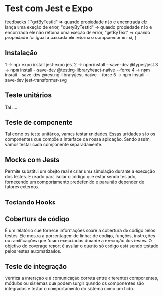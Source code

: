 # Test com Jest e Expo

feedbacks
[
  "getByTestId" => quando propiedade não e encontrada ele lança uma exeção de error,
  "queryByTestId" => quando propiedade não e encontrada ele não retorna uma exeção de error,
  "getByText" => quando propiedade for igual a passada ele retorna o componente em si,
]

## Instalação

1 -> npx expo install jest-expo jest
2 -> npm install --save-dev @types/jest
3 -> npm install --save-dev @testing-library/react-native --force
4 -> npm install --save-dev @testing-library/jest-native --force
5 -> npm install --save-dev jest-transformer-svg

## Teste unitários

Tal ....

## Teste de componente

 Tal como os teste unitários, vamos testar unidades. Essas unidades são os componentes que compõe a interface da nossa aplicação. Sendo assim, vamos testar cada componente separadamente.

## Mocks com Jests

  Permite substitui um obejto real e criar uma simulação durante a execução dos testes. E usado para isolar o código que estar sendo testado, fornecendo um comportamento predefenido e para não depender de fatores externos.

## Testando Hooks

## Cobertura de código

  É um relatório que fornece informações sobre a cobertura do código pelos testes. Ele mostra a porcentagem de linhas de código, funções, instruções ou ramificações que foram executadas durante a execução dos testes. O objetivo do coverage report é avaliar o quanto só código está sendo testado pelos testes automatizados.

## Teste de integração

  Verifica a interação e a comunicação correta entre diferentes componentes, módulos ou sistemas que podem surgir quando os componentes são integrados e testar o comportamento do sistema como um todo.
